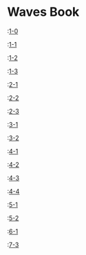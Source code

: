 # Waves Book

:[1-0](./1-Waves-Introduction/1-0-general-intro.md)

:[1-1](./1-Waves-Introduction/1-1-history-of-waves.md)

:[1-2](./1-Waves-Introduction/1-2-development-principles.md)

:[1-3](./1-Waves-Introduction/1-3-features-and-USPs.md)

:[2-1](./2-Network-Features/2-1-node-configuration.md)

:[2-2](./2-Network-Features/2-2-mining-and-waves-ng.md)

:[2-3](./2-Network-Features/2-3-upgrades-and-other-votings.md)

:[3-1](./3-Accounts/3-1-keys.md)

:[3-2](./3-Accounts/3-2-accounts-vs-smart-accounts.md)

:[4-1](./4-Tokens/4-1-tokens-and-how-to-work.md)

:[4-2](./4-Tokens/4-2-sponsorship.md)

:[4-3](./4-Tokens/4-3-smart-assets.md)

:[4-4](./4-Tokens/4-4-assets-trading-dex.md)

:[5-1](./5-Transactions/5-1-transaction-types.md)

:[5-2](./5-Transactions/5-2-utx.md)

:[6-1](./6-Ride/6-1-introduction.md)

:[7-3](./7-dApp-Examples-and-Recipes/7-3-dApps-without-fees.md)